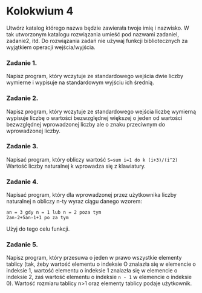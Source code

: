 # Kolokwium 4

Utwórz katalog którego nazwa będzie zawierała twoje imię i nazwisko. W tak utworzonym katalogu rozwiązania umieść pod nazwami zadaniel, zadanie2, itd. Do rozwiązania zadań nie używaj funkcji bibliotecznych za wyjątkiem operacji wejścia/wyjścia.

### **Zadanie 1.** 
Napisz program, który wczytuje ze standardowego wejścia dwie liczby wymierne i wypisuje na standardowym wyjściu ich średnią.

### **Zadanie 2.**
 Napisz program, który wczytuje ze standardowego wejścia liczbę wymierną wypisuje liczbę o wartości bezwzględnej większej o jeden od wartości bezwzględnej wprowadzonej liczby ale o znaku przeciwnym do wprowadzonej liczby.
 
 ### **Zadanie 3.**
 Napisać program, który obliczy wartość `S=sum i=1 do k (i+3)/(i^2)` Wartość liczby naturalnej k wprowadza się z klawiatury.
 
 ### **Zadanie 4.**
Napisać program, który dla wprowadzonej przez użytkownika liczby naturalnej n obliczy n-ty wyraz ciągu danego wzorem:
```
an = 3 gdy n = 1 lub n = 2 poza tym
2an-2+5an-1+1 po za tym
```
Użyj do tego celu funkcji.

### **Zadanie 5.**
Napisz program, który przesuwa o jeden w prawo wszystkie elementy tablicy (tak, żeby wartość elementu o indeksie O znalazła się w elemencie o indeksie 1, wartość elementu o indeksie 1 znalazła się w elemencie o indeksie 2, zaś wartość elementu o indeksie `n - 1` w elemencie o indeksie 0). Wartość rozmiaru tablicy n>1 oraz elementy tablicy podaje użytkownik.
